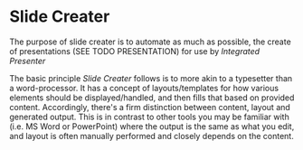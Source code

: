 # Slide Creater

The purpose of slide creater is to automate as much as possible, the create of presentations (SEE TODO PRESENTATION) for use by *Integrated Presenter*

The basic principle *Slide Creater* follows is to more akin to a typesetter than a word-processor. It has a concept of layouts/templates for how various elements should be displayed/handled, and then fills that based on provided content. Accordingly, there's a firm distinction between content, layout and generated output.
This is in contrast to other tools you may be familiar with (i.e. MS Word or PowerPoint) where the output is the same as what you edit, and layout is often manually performed and closely depends on the content.



